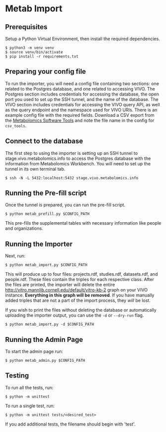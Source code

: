 Metab Import
============

## Prerequisites

Setup a Python Virtual Environment, then install the required dependencies.

    $ python3 -m venv venv
    $ source venv/bin/activate
    $ pip install -r requirements.txt


## Preparing your config file

To run the importer, you will need a config file containing two sections: one
related to the Postgres database, and one related to accessing VIVO. The
Postgres section includes credentials for accessing the database, the open port
you used to set up the SSH tunnel, and the name of the database. The VIVO
section includes credentials for accessing the VIVO query API, as well as the
query endpoint and the namespace used for VIVO URIs. There is an example config
file with the required fields. Download a CSV export from the
[Metabolomics Software Tools](https://docs.google.com/spreadsheets/d/1a096jlzbAwTxUdvTtJB2bwfkBRdDcMKrkywS8YZf344/edit?usp=sharing)
and note the file name in the config for `csv_tools`.


## Connect to the database

The first step to using the importer is setting up an SSH tunnel to
stage.vivo.metabolomics.info to access the Postgres database with the
information from Metabolomics Workbench. You will need to set up the tunnel in
its own terminal tab.

    $ ssh -N -L 5432:localhost:5432 stage.vivo.metabolomics.info


## Running the Pre-fill script

Once the tunnel is prepared, you can run the pre-fill script.

    $ python metab_prefill.py $CONFIG_PATH

This pre-fills the supplemental tables with necessary information like people
and organizations.


## Running the Importer

Next, run:

    $ python metab_import.py $CONFIG_PATH

This will produce up to four files: projects.rdf, studies.rdf, datasets.rdf,
and people.rdf. These files contain the triples for each respective class.
After the files are printed, the importer will delete the entire
http://vitro.mannlib.cornell.edu/default/vitro-kb-2 graph on your VIVO
instance. **Everything in this graph will be removed**. If you have manually
added triples that are not a part of the import process, they *will* be lost.

If you wish to print the files without deleting the database or automatically
uploading the importer output, you can use the `-d` or `--dry-run` flag.

    $ python metab_import.py -d $CONFIG_PATH


## Running the Admin Page

To start the admin page run:

    $ python metab_admin.py $CONFIG_PATH


## Testing

To run all the tests, run:

    $ python -m unittest

To run a single test, run:

    $ python -m unittest tests/<desired_test>

If you add additional tests, the filename should begin with 'test'.

